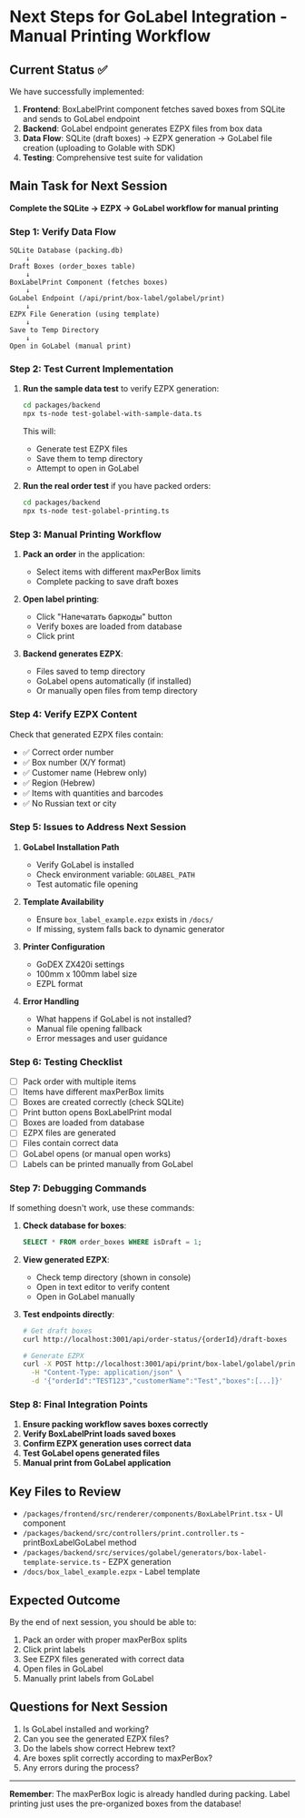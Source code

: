 # Next Steps for GoLabel Integration - Manual Printing Workflow

## Current Status ✅
We have successfully implemented:
1. **Frontend**: BoxLabelPrint component fetches saved boxes from SQLite and sends to GoLabel endpoint
2. **Backend**: GoLabel endpoint generates EZPX files from box data
3. **Data Flow**: SQLite (draft boxes) → EZPX generation → GoLabel file creation (uploading to Golable with SDK)
4. **Testing**: Comprehensive test suite for validation

## Main Task for Next Session
**Complete the SQLite → EZPX → GoLabel workflow for manual printing**

### Step 1: Verify Data Flow
```
SQLite Database (packing.db)
    ↓
Draft Boxes (order_boxes table)
    ↓
BoxLabelPrint Component (fetches boxes)
    ↓
GoLabel Endpoint (/api/print/box-label/golabel/print)
    ↓
EZPX File Generation (using template)
    ↓
Save to Temp Directory
    ↓
Open in GoLabel (manual print)
```

### Step 2: Test Current Implementation
1. **Run the sample data test** to verify EZPX generation:
   ```bash
   cd packages/backend
   npx ts-node test-golabel-with-sample-data.ts
   ```
   This will:
   - Generate test EZPX files
   - Save them to temp directory
   - Attempt to open in GoLabel

2. **Run the real order test** if you have packed orders:
   ```bash
   cd packages/backend
   npx ts-node test-golabel-printing.ts
   ```

### Step 3: Manual Printing Workflow
1. **Pack an order** in the application:
   - Select items with different maxPerBox limits
   - Complete packing to save draft boxes

2. **Open label printing**:
   - Click "Напечатать баркоды" button
   - Verify boxes are loaded from database
   - Click print

3. **Backend generates EZPX**:
   - Files saved to temp directory
   - GoLabel opens automatically (if installed)
   - Or manually open files from temp directory

### Step 4: Verify EZPX Content
Check that generated EZPX files contain:
- ✅ Correct order number
- ✅ Box number (X/Y format)
- ✅ Customer name (Hebrew only)
- ✅ Region (Hebrew)
- ✅ Items with quantities and barcodes
- ✅ No Russian text or city

### Step 5: Issues to Address Next Session

1. **GoLabel Installation Path**
   - Verify GoLabel is installed
   - Check environment variable: `GOLABEL_PATH`
   - Test automatic file opening

2. **Template Availability**
   - Ensure `box_label_example.ezpx` exists in `/docs/`
   - If missing, system falls back to dynamic generator

3. **Printer Configuration**
   - GoDEX ZX420i settings
   - 100mm x 100mm label size
   - EZPL format

4. **Error Handling**
   - What happens if GoLabel is not installed?
   - Manual file opening fallback
   - Error messages and user guidance

### Step 6: Testing Checklist
- [ ] Pack order with multiple items
- [ ] Items have different maxPerBox limits
- [ ] Boxes are created correctly (check SQLite)
- [ ] Print button opens BoxLabelPrint modal
- [ ] Boxes are loaded from database
- [ ] EZPX files are generated
- [ ] Files contain correct data
- [ ] GoLabel opens (or manual open works)
- [ ] Labels can be printed manually from GoLabel

### Step 7: Debugging Commands
If something doesn't work, use these commands:

1. **Check database for boxes**:
   ```sql
   SELECT * FROM order_boxes WHERE isDraft = 1;
   ```

2. **View generated EZPX**:
   - Check temp directory (shown in console)
   - Open in text editor to verify content
   - Open in GoLabel manually

3. **Test endpoints directly**:
   ```bash
   # Get draft boxes
   curl http://localhost:3001/api/order-status/{orderId}/draft-boxes
   
   # Generate EZPX
   curl -X POST http://localhost:3001/api/print/box-label/golabel/print \
     -H "Content-Type: application/json" \
     -d '{"orderId":"TEST123","customerName":"Test","boxes":[...]}'
   ```

### Step 8: Final Integration Points
1. **Ensure packing workflow saves boxes correctly**
2. **Verify BoxLabelPrint loads saved boxes**
3. **Confirm EZPX generation uses correct data**
4. **Test GoLabel opens generated files**
5. **Manual print from GoLabel application**

## Key Files to Review
- `/packages/frontend/src/renderer/components/BoxLabelPrint.tsx` - UI component
- `/packages/backend/src/controllers/print.controller.ts` - printBoxLabelGoLabel method
- `/packages/backend/src/services/golabel/generators/box-label-template-service.ts` - EZPX generation
- `/docs/box_label_example.ezpx` - Label template

## Expected Outcome
By the end of next session, you should be able to:
1. Pack an order with proper maxPerBox splits
2. Click print labels
3. See EZPX files generated with correct data
4. Open files in GoLabel
5. Manually print labels from GoLabel

## Questions for Next Session
1. Is GoLabel installed and working?
2. Can you see the generated EZPX files?
3. Do the labels show correct Hebrew text?
4. Are boxes split correctly according to maxPerBox?
5. Any errors during the process?

---
**Remember**: The maxPerBox logic is already handled during packing. Label printing just uses the pre-organized boxes from the database!